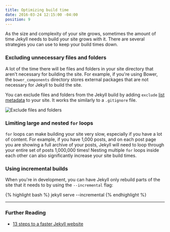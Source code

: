 ```yaml
---
title: Optimizing build time
date: 2016-03-24 12:15:00 -04:00
position: 9
---
```


As the size and complexity of your site grows, sometimes the amount of time Jekyll needs to build your site grows with it. There are several strategies you can use to keep your build times down.

### Excluding unnecessary files and folders

A lot of the time there will be files and folders in your site directory that aren't necessary for building the site. For example, if you're using Bower, the `bower_components` directory stores external packages that are not necessary for Jekyll to build the site.

You can exclude files and folders from the Jekyll build by adding `exclude` [list metadata](/content/metadata/#list) to your site. It works the similarly to a `.gitignore` file.

![Exclude files and folders](/uploads/optimization-exclude.png)

### Limiting large and nested `for` loops

`for` loops can make building your site very slow, especially if you have a lot of content. For example, if you have 1,000 posts, and on each post page you are showing a full archive of your posts, Jekyll will need to loop through your entire set of posts 1,000,000 times! Nesting multiple `for` loops inside each other can also significantly increase your site build times.

### Using incremental builds

When you're in development, you can have Jekyll only rebuild parts of the site that it needs to by using the `--incremental` flag:

{% highlight bash %}
jekyll serve --incremental
{% endhighlight %}

---

### Further Reading

- [13 steps to a faster Jekyll website](https://wiredcraft.com/blog/make-jekyll-fast/)